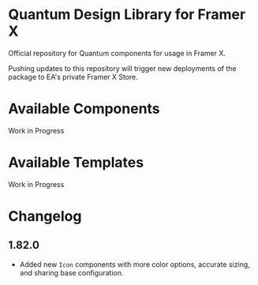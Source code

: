 # Quantum Design Library for Framer X
Official repository for Quantum components for usage in Framer X.

Pushing updates to this repository will trigger new deployments of the package to EA's private Framer X Store.

# Available Components
Work in Progress

# Available Templates
Work in Progress

# Changelog

## 1.82.0

* Added new `Icon` components with more color options, accurate sizing, and sharing base configuration.